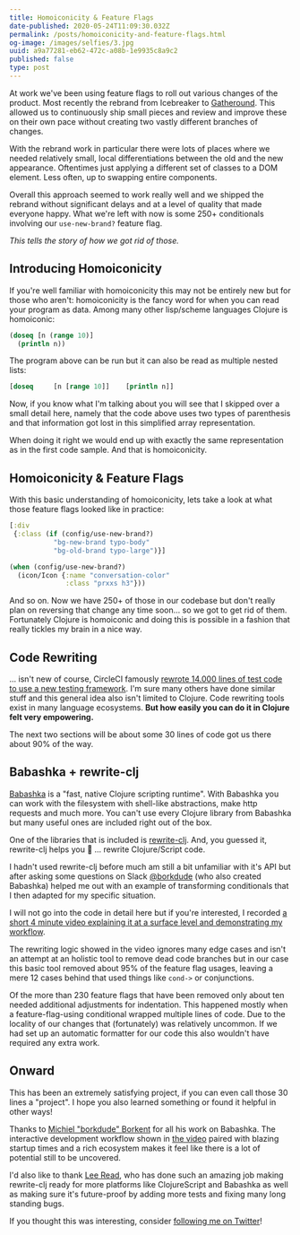 ```yaml
---
title: Homoiconicity & Feature Flags
date-published: 2020-05-24T11:09:30.032Z
permalink: /posts/homoiconicity-and-feature-flags.html
og-image: /images/selfies/3.jpg
uuid: a9a77281-eb62-472c-a08b-1e9935c8a9c2
published: false
type: post
---
```

At work we've been using feature flags to roll out various changes of the product. Most recently the rebrand from Icebreaker to [Gatheround](https://gatheround.com). This allowed us to continuously ship small pieces and review and improve these on their own pace without creating two vastly different branches of changes.

With the rebrand work in particular there were lots of places where we needed relatively small, local differentiations between the old and the new appearance. Oftentimes just applying a different set of classes to a DOM element. Less often, up to swapping entire components.

Overall this approach seemed to work really well and we shipped the rebrand without significant delays and at a level of quality that made everyone happy.
What we're left with now is some 250+ conditionals involving our `use-new-brand?` feature flag.

*This tells the story of how we got rid of those.*

## Introducing Homoiconicity

If you're well familiar with homoiconicity this may not be entirely new but for those who aren't: homoiconicity is the fancy word for when you can read your program as data. Among many other lisp/scheme languages Clojure is homoiconic:

```clojure
(doseq [n (range 10)]
  (println n))
```

The program above can be run but it can also be read as multiple nested lists:

```clojure
[doseq     [n [range 10]]    [println n]]
```

Now, if you know what I'm talking about you will see that I skipped over a small detail here, namely that the code above uses two types of parenthesis and that information got lost in this simplified array representation.

When doing it right we would end up with exactly the same representation as in the first code sample. And that is homoiconicity.

## Homoiconicity & Feature Flags

With this basic understanding of homoiconicity, lets take a look at what those feature flags looked like in practice:

```clojure
[:div
 {:class (if (config/use-new-brand?)
           "bg-new-brand typo-body"
           "bg-old-brand typo-large")}]
```

```clojure
(when (config/use-new-brand?)
  (icon/Icon {:name "conversation-color"
              :class "prxxs h3"}))
```

And so on. Now we have 250+ of those in our codebase but don't really plan on reversing that change any time soon... so we got to get rid of them. Fortunately Clojure is homoiconic and doing this is possible in a fashion that really tickles my brain in a nice way. 

## Code Rewriting

... isn't new of course, CircleCI famously [rewrote 14.000 lines of test code to use a new testing framework](https://circleci.com/blog/rewriting-your-test-suite-in-clojure-in-24-hours/). I'm sure many others have done similar stuff and this general idea also isn't limited to Clojure. Code rewriting tools exist in many language ecosystems. **But how easily you can do it in Clojure felt very empowering.** 

The next two sections will be about some 30 lines of code got us there about 90% of the way.

## Babashka + rewrite-clj

[Babashka](https://babashka.org/) is a "fast, native Clojure scripting runtime". With Babashka you can work with the filesystem with shell-like abstractions, make http requests and much more. You can't use every Clojure library from Babashka but many useful ones are included right out of the box. 

One of the libraries that is included is [rewrite-clj](https://github.com/clj-commons/rewrite-clj). And, you guessed it, rewrite-clj helps you 🥁 ... rewrite Clojure/Script code. 

I hadn't used rewrite-clj before much am still a bit unfamiliar with it's API but after asking some questions on Slack [@borkdude](https://twitter.com/borkdude) (who also created Babashka) helped me out with an example of transforming conditionals that I then adapted for my specific situation.

I will not go into the code in detail here but if you're interested, I recorded [a short 4 minute video explaining it at a surface level and demonstrating my workflow](https://www.loom.com/share/70c1d3c45d9f45e9833344b5bd076813).

The rewriting logic showed in the video ignores many edge cases and isn't an attempt at an holistic tool to remove dead code branches but in our case this basic tool removed about 95% of the feature flag usages, leaving a mere 12 cases behind that used things like `cond->` or conjunctions.

Of the more than 230 feature flags that have been removed only about ten needed additional adjustments for indentation. This happened mostly when a feature-flag-using conditional wrapped multiple lines of code. Due to the locality of our changes that (fortunately) was relatively uncommon. If we had set up an automatic formatter for our code this also wouldn't have required any extra work.

## Onward

This has been an extremely satisfying project, if you can even call those 30 lines a "project". I hope you also learned something or found it helpful in other ways!

Thanks to [Michiel "borkdude" Borkent](https://github.com/sponsors/borkdude) for all his work on Babashka. The interactive development workflow shown in [the video](https://www.loom.com/share/70c1d3c45d9f45e9833344b5bd076813) paired with blazing startup times and a rich ecosystem makes it feel like there is a lot of potential still to be uncovered.

I'd also like to thank [Lee Read](https://github.com/lread), who has done such an amazing job making rewrite-clj ready for more platforms like ClojureScript and Babashka as well as making sure it's future-proof by adding more tests and fixing many long standing bugs.

If you thought this was interesting, consider [following me on Twitter](https://twitter.com/martinklepsch)!
